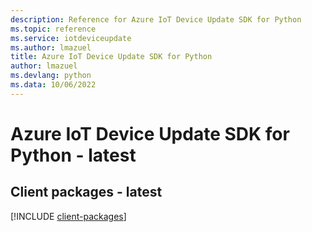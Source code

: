 ```yaml
---
description: Reference for Azure IoT Device Update SDK for Python
ms.topic: reference
ms.service: iotdeviceupdate
ms.author: lmazuel
title: Azure IoT Device Update SDK for Python
author: lmazuel
ms.devlang: python
ms.data: 10/06/2022
---
```

# Azure IoT Device Update SDK for Python - latest

## Client packages - latest
[!INCLUDE [client-packages](iot-device-update-client-index.md)]